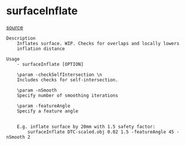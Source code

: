 # surfaceInflate

[source](github.com/OpenFOAM-jp/OpenFOAM-utilities-tutorials-jp/blob/master/v1906/surface/surfaceInflate/surfaceInflate.C/surfaceInflate.C)

```
Description
    Inflates surface. WIP. Checks for overlaps and locally lowers
    inflation distance

Usage
    - surfaceInflate [OPTION]

    \param -checkSelfIntersection \n
    Includes checks for self-intersection.

    \param -nSmooth
    Specify number of smoothing iterations

    \param -featureAngle
    Specify a feature angle


    E.g. inflate surface by 20mm with 1.5 safety factor:
        surfaceInflate DTC-scaled.obj 0.02 1.5 -featureAngle 45 -nSmooth 2


```

